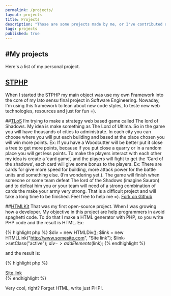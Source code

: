 ```yaml
---
permalink: /projects/
layout: projects
title: Projects
description: "Those are some projects made by me, or I've contributed of someway"
tags: projects
published: true
---
```



#My projects
------------------
Here's a list of my personal project.
## [STPHP](https://github.com/thiagorthomaz/stphp "STPHP")

When I started the STPHP my main object was use my own Framework into the core of my lato sensu final project in Software Engineering.
Nowaday, I'm using this framework to lean about new code styles, to teste new web technologies, resources and just for fun =).


##[TLoS](https://github.com/thiagorthomaz/tlos)
I’m trying to make a strategy web based game called The lord of Shadows. My idea is make something as The Lord of Ultima. 
So in the game you will have thousands of cities to administrate. In each city you can choose where you will put each building 
and based at the place chosen you will win more points. Ex: If you have a Woodcutter will be better put it close a 
tree to get more points, because if you put close a quarry or in a random place you will get less points. To make the 
players interact with each other my idea is create a ‘card game’, and the players will fight to get the ‘Card of the shadows’,
each card will give some bonus to the players. Ex: There are cards for give more speed for building,
more attack power for the battle units and something else. (I’m wondering yet.).
The game will finish when someone or some team defeat The lord of the Shadows (imagine Sauron) and to defeat him you or your team will need of a strong combination of cards the make your army very strong.
That is a difficult project and will take a long time to be finished. Feel free to help me =).
[Fork on Github](https://github.com/thiagorthomaz/tlos)


##[HTMLKit](https://github.com/thiagorthomaz/htmlkit)
That was my first open-source project. When I was growing how a developer.
My objective in this project are help programmers in avoid spaghetti code.
To do that I make a HTML generator with PHP, so you write PHP code and the result is HTML.
Ex:

{% highlight php %}
  $div = new HTMLDiv();
  $link = new HTMLLink("http://www.somesite.com", "Site link");
  $link->setClass("active");
  $div->addElements($link);
{% endhighlight %}

and the result is:

{% highlight php %}
  <div><a href="http://www.somesite.com" class="active">Site link</a></div>
{% endhighlight %}

Very cool, right? Forget HTML, write just PHP!.

